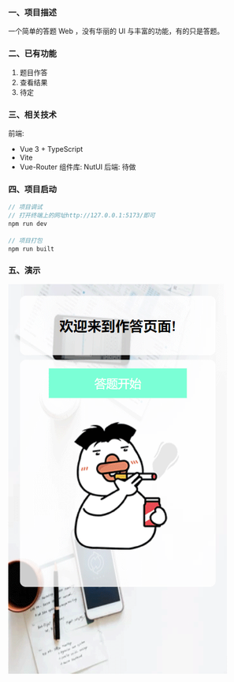 ### 一、项目描述
一个简单的答题 Web ，没有华丽的 UI 与丰富的功能，有的只是答题。

### 二、已有功能
1. 题目作答
2. 查看结果
3. 待定

### 三、相关技术
前端: 
+ Vue 3 + TypeScript
+ Vite
+ Vue-Router
组件库:
NutUI
后端: 待做

### 四、项目启动
```javascript
// 项目调试
// 打开终端上的网址http://127.0.0.1:5173/即可
npm run dev

// 项目打包
npm run built
```

### 五、演示
![演示动图](/gif/1.gif)